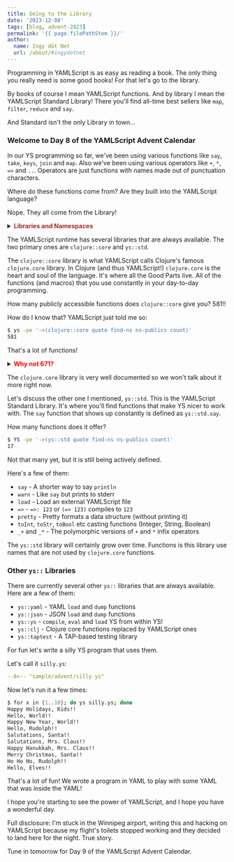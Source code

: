 ```yaml
---
title: Going to the Library
date: '2023-12-08'
tags: [blog, advent-2023]
permalink: '{{ page.filePathStem }}/'
author:
  name: Ingy döt Net
  url: /about/#ingydotnet
---
```


Programming in YAMLScript is as easy as reading a book.
The only thing you really need is some good books!
For that let's go to the library.

By books of course I mean YAMLScript functions.
And by library I mean the YAMLScript Standard Library!
There you'll find all-time best sellers like `map`, `filter`, `reduce` and
`say`.

And Standard isn't the only Library in town...


### Welcome to Day 8 of the YAMLScript Advent Calendar

In our YS programming so far, we've been using various functions like `say`,
`take`, `keys`, `join` and `map`.
Also we've been using various operators like `+`, `*`, `=>` and `..`.
Operators are just functions with names made out of punctuation characters.

Where do these functions come from?
Are they built into the YAMLScript language?

Nope. They all come from the Library!

<details><summary>
<strong style="color:brown">Libraries and Namespaces</strong></summary>

It's probably a good idea to explain what a Clojure library is.
And we should probably talk about namespaces too.
Don't worry, it's quite simple.

A library is a file that contains a namespace and a bunch of functions (who
belong to that library/namespace).
The namespace name is made up of 2 or more words separated by the `.` character.
The name corresponds to the file path of the library.

For example (in Clojure) the `foo.bar` library would contain a `foo.bar`
namespace and be located at `foo/bar.clj` in your Java classpath.
To access a function called `thinger` in `foo.bar`, you would use the fully
qualified name (aka a Clojure symbol) `foo.bar/thinger`.

YAMLScript is the same except:

* File names end with `.ys`
* The 2 or more words are separated by `::` instead of `.`
* A fully qualified symbol looks like `foo::bar.thinger`.
  * You'll find out later why this is really cool

</details>

The YAMLScript runtime has several libraries that are always available.
The two primary ones are `clojure::core` and `ys::std`.

The `clojure::core` library is what YAMLScript calls Clojure's famous
`clojure.core` library.
In Clojure (and thus YAMLScript!) `clojure.core` is the heart and soul of the
language.
It's where all the Good Parts live.
All of the functions (and macros) that you use constantly in your day-to-day
programming.

How many publicly accessible functions does `clojure::core` give you?
581!!

How do I know that?
YAMLScript just told me so:

```bash
$ ys -pe '->(clojure::core quote find-ns ns-publics count)'
581
```

That's a lot of functions!

<details><summary><strong style="color:red">Why not 671?</strong></summary>

Honestly it's not as many as the real `clojure.core` library called from
Clojure.

```bash
$ clojure -M -e '(-> clojure.core quote ns-publics count)'
671
```

The reason for this is because YAMLScript uses a special version of Clojure
the [SCI](https://github.com/babashka/sci) (Small Clojure Interpreter).

SCI offers a subset of Clojure's functionality, but it's a very useful subset.
It's also a "safe" subset.

I don't think you'll run into anything that's not available in your day to day
YAMLScripting.
If you do, give me a ring and we'll see what we can do to get it added.
</details>

The `clojure.core` library is very well documented so we won't talk about it
more right now.

Let's discuss the other one I mentioned, `ys::std`.
This is the YAMLScript Standard Library.
It's where you'll find functions that make YS nicer to work with.
The `say` function that shows up constantly is defined as `ys::std.say`.

How many functions does it offer?

```bash
$ YS -pe '->(ys::std quote find-ns ns-publics count)'
17
```

Not that many yet, but it is still being actively defined.

Here's a few of them:

* `say` - A shorter way to say `println`
* `warn` - Like `say` but prints to stderr
* `load` - Load an external YAMLScript file
* `=>` - `=>: 123` or `(=> 123)` compiles to `123`
* `pretty` - Pretty formats a data structure (without printing it)
* `toInt`, `toStr`, `toBool` etc casting functions (Integer, String, Boolean)
* `_+` and `_*` - The polymorphic versions of `+` and `*` infix operators

The `ys::std` library will certainly grow over time.
Functions is this library use names that are not used by `clojure.core`
functions.

### Other `ys::` Libraries

There are currently several other `ys::` libraries that are always available.
Here are a few of them:

* `ys::yaml` - YAML `load` and `dump` functions
* `ys::json` - JSON `load` and `dump` functions
* `ys::ys` - `compile`, `eval` and `load` YS from within YS!
* `ys::clj` - Clojure core functions replaced by YAMLScript ones
* `ys::taptest` - A TAP-based testing library

For fun let's write a silly YS program that uses them.

Let's call it `silly.ys`:

```yaml
--8<-- "sample/advent/silly.ys"
```

Now let's run it a few times:

```bash
$ for x in {1..10}; do ys silly.ys; done
Happy Holidays, Kids!!
Hello, World!!
Happy New Year, World!!
Hello, Rudolph!!
Salutations, Santa!!
Salutations, Mrs. Claus!!
Happy Hanukkah, Mrs. Claus!!
Merry Christmas, Santa!!
Ho Ho Ho, Rudolph!!
Hello, Elves!!
```

That's a lot of fun!
We wrote a program in YAML to play with some YAML that was inside the YAML!

I hope you're starting to see the power of YAMLScript, and I hope you have a
wonderful day.

Full disclosure: I'm stuck in the Winnipeg airport, writing this and hacking on
YAMLScript because my flight's toilets stopped working and they decided to land
here for the night. True story.

Tune in tomorrow for Day 9 of the YAMLScript Advent Calendar.
